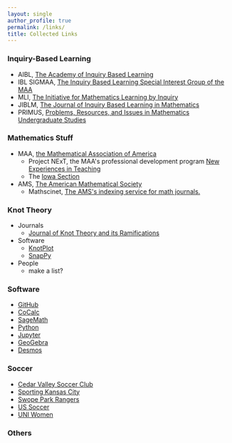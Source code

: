 ```yaml
---
layout: single
author_profile: true
permalink: /links/
title: Collected Links
---
```


### Inquiry-Based Learning

 - AIBL, <a href="http://www.inquirybasedlearning.org">The Academy of Inquiry Based Learning</a>
 - IBL SIGMAA, <a href="http://sigmaa.maa.org/ibl/">The Inquiry Based Learning Special Interest Group of the MAA</a>
 - MLI, <a href="http://www.mathlearningbyinquiry.org">The Initiative for Mathematics Learning by Inquiry</a>
 - JIBLM, <a href="http://jiblm.org/index.php">The Journal of Inquiry Based Learning in Mathematics</a>
 - PRIMUS, <a href="http://www.tandfonline.com/toc/upri20/current">Problems, Resources, and Issues in Mathematics Undergraduate Studies</a>

### Mathematics Stuff

 - MAA, <a href="https://www.maa.org">the Mathematical Association of America</a>
    - Project NExT, the MAA's professional development program <a href="https://www.maa.org/programs/faculty-and-departments/project-next">New Experiences in Teaching</a>
    - The <a href="http://sections.maa.org/iowa/">Iowa Section</a>
 - AMS, <a href="http://www.ams.org/home/page">The American Mathematical Society</a>
    - Mathscinet, <a href="http://www.ams.org/mathscinet/">The AMS's indexing service for math journals.</a>


### Knot Theory

 - Journals
   - <a href="http://www.worldscientific.com/worldscinet/jktr">Journal of Knot Theory and its Ramifications</a>
 - Software
   - <a href="http://www.knotplot.com">KnotPlot</a>
   - <a href="https://www.math.uic.edu/t3m/SnapPy/">SnapPy</a>
 - People
   - make a list?



### Software

 - <a href="https://github.com">GitHub</a>
 - <a href="https://cocalc.com">CoCalc</a>
 - <a href="http://www.sagemath.org">SageMath</a>
 - <a href="https://www.python.org">Python</a>
 - <a href="http://jupyter.org">Jupyter</a>
 - <a href="https://www.geogebra.org">GeoGebra</a>
 - <a href="https://www.desmos.com">Desmos</a>


### Soccer

 - <a href="http://www.cedarvalleysoccerclub.org">Cedar Valley Soccer Club</a>
 - <a href="http://www.sportingkc.com">Sporting Kansas City</a>
 - <a href="http://www.sportingkc.com/rangers">Swope Park Rangers</a>
 - <a href="http://www.ussoccer.com">US Soccer</a>
 - <a href="http://unipanthers.com/index.aspx?path=wsoc">UNI Women</a>


### Others
